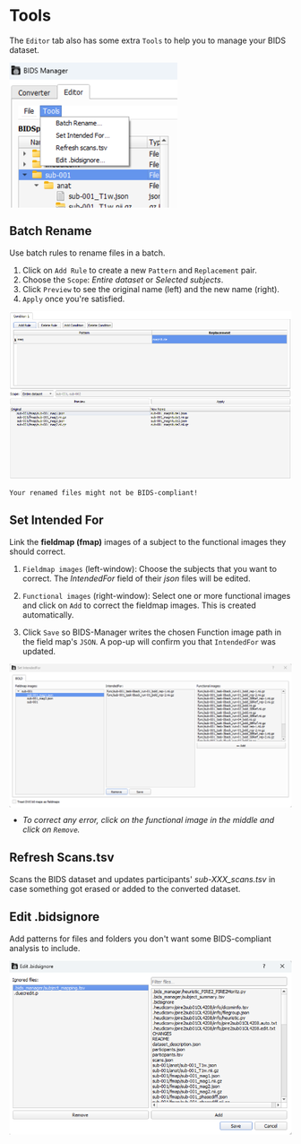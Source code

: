 # Tools
The `Editor` tab also has some extra `Tools` to help you to manage your BIDS dataset.

<img src="../static/tools/0_tab.png" alt="tab" width="300px" align="center">


## Batch Rename
Use batch rules to rename files in a batch.
1. Click on `Add Rule` to create a new `Pattern` and `Replacement` pair.
2. Choose the `Scope`: _Entire dataset_ or _Selected subjects_.
3. Click `Preview` to see the original name (left) and the new name (right).
4. `Apply` once you're satisfied.

<img src="../static/tools/1_batch_rename.png" alt="rename" width="700px" align="center">

```{warning} 
Your renamed files might not be BIDS-compliant!
```

## Set Intended For
Link the **fieldmap (fmap)** images of a subject to the functional images they should correct.

<!--
by writting the `IntendedFor` field in the field map's `JSON`.
-->

1. `Fieldmap images` (left-window): Choose the subjects that you want to correct. The _IntendedFor_ field of their _json_ files will be edited.
2. `Functional images` (right-window): Select one or more functional images and click on `Add` to correct the fieldmap images. This is created automatically.

4. Click `Save` so BIDS-Manager writes the chosen Function image path in the field map's `JSON`. A pop-up will confirm you that `IntendedFor` was updated.


<img src="../static/tools/2_intended_for.png" alt="intended" width="700px" align="center">
   
* _To correct any error, click on the functional image in the middle and click on `Remove`._

## Refresh Scans.tsv
Scans the BIDS dataset and updates participants' _sub-XXX_scans.tsv_ in case something got erased or added to the converted dataset.

## Edit .bidsignore
Add patterns for files and folders you don't want some BIDS-compliant analysis to include.

<img src="../static/tools/4_ignore.png" alt="ignore" width="700px" align="center">



